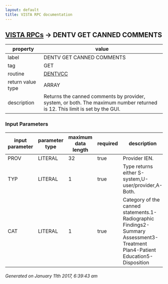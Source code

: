 ```yaml
---
layout: default
title: VISTA RPC documentation
---
```




## [VISTA RPCs](TableOfContent.md) &#8594; DENTV GET CANNED COMMENTS 

 property | value 
--- | --- 
 label | DENTV GET CANNED COMMENTS
 tag | GET
 routine | [DENTVCC](http://code.osehra.org/dox/Routine_DENTVCC_source.html)
 return value type | ARRAY
 description | Returns the canned comments by provider, system, or both. The maximum number returned is 12. This limit is set by the GUI.

### Input Parameters

| input parameter | parameter type | maximum data length | required | description | 
| --- | --- | --- | --- | --- | 
| PROV | LITERAL | 32 | true | Provider IEN. | 
| TYP | LITERAL | 1 | true | Type returns either S-system,U-user/provider,A-Both. | 
| CAT | LITERAL | 1 | true | Category of the canned statements.1-Radiographic Findings2-Summary Assessment3-Treatment Plan4-Patient Education5-Disposition | 




 ###### Generated on January 11th 2017, 6:39:43 am